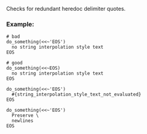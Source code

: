 Checks for redundant heredoc delimiter quotes.

### Example:

    # bad
    do_something(<<~'EOS')
      no string interpolation style text
    EOS

    # good
    do_something(<<~EOS)
      no string interpolation style text
    EOS

    do_something(<<~'EOS')
      #{string_interpolation_style_text_not_evaluated}
    EOS

    do_something(<<~'EOS')
      Preserve \
      newlines
    EOS
